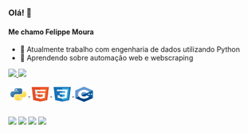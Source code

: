 ### Olá! 👋
#### Me chamo Felippe Moura


- 🔭 Atualmente trabalho com engenharia de dados utilizando Python
- 🌱 Aprendendo sobre automação web e webscraping

<div>
  <a href="https://github.com/felippemcc">
  <img height="180cm" src="https://github-readme-stats.vercel.app/api?username=felippemcc&theme=highcontrast">
  <img height="180cm" src="https://github-readme-stats.vercel.app/api/top-langs/?username=felippemcc&layout=compact&theme=highcontrast"/>
</div>

<div style="display: inline_block"><br>
  <img align="center" alt"Python" height="30" width="40" src="https://raw.githubusercontent.com/devicons/devicon/master/icons/python/python-original.svg">
  <img align="center" alt"HTML" height="30" width="40" src="https://raw.githubusercontent.com/devicons/devicon/master/icons/html5/html5-original.svg">
  <img align="center" alt"CSS" height="30" width="40" src="https://raw.githubusercontent.com/devicons/devicon/master/icons/css3/css3-original.svg">
  <img align="center" alt"Cplusplus" height="30" width="40" src="https://raw.githubusercontent.com/devicons/devicon/master/icons/cplusplus/cplusplus-original.svg">
</div>

 ##
  
 <div>
   <a href="https://www.linkedin.com/felippemcc" target="_blank"><img src="https://img.shields.io/badge/LinkedIn-0077B5?style=for-the-badge&logo=linkedin&logoColor=white" target="_blank"></a>
   <a href="https://www.instagram.com/felippemcc" target="_blank"><img src="https://img.shields.io/badge/Instagram-E4405F?style=for-the-badge&logo=instagram&logoColor=white" target="_blank"></a>
   <a href="mailto:felippe.mcc1@gmail.com" target="_blank"><img src="https://img.shields.io/badge/Gmail-D14836?style=for-the-badge&logo=gmail&logoColor=white"></a>
   <a href="https://www.github.com/felippemcc" target="_blank"><img src="https://img.shields.io/badge/GitHub-100000?style=for-the-badge&logo=github&logoColor=white"></a>
</div>
  
